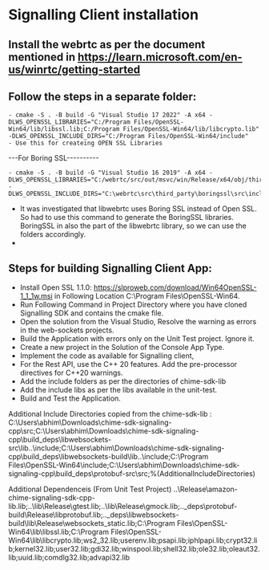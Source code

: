 # Signalling Client installation
## Install the webrtc as per the document mentioned in https://learn.microsoft.com/en-us/winrtc/getting-started

## Follow the steps in a separate folder:
```
- cmake -S . -B build -G "Visual Studio 17 2022" -A x64 -DLWS_OPENSSL_LIBRARIES="C:/Program Files/OpenSSL-Win64/lib/libssl.lib;C:/Program Files/OpenSSL-Win64/lib/libcrypto.lib" -DLWS_OPENSSL_INCLUDE_DIRS="C:/Program Files/OpenSSL-Win64/include"
- Use this for createing OPEN SSL Libraries
```
---For Boring SSL----------
```
- cmake -S . -B build -G "Visual Studio 16 2019" -A x64 -DLWS_OPENSSL_LIBRARIES="C:/webrtc/src/out/msvc/win/Release/x64/obj/third_party/boringssl/boringssl.lib" -DLWS_OPENSSL_INCLUDE_DIRS="C:\webrtc\src\third_party\boringssl\src\include"
```
- It was investigated that libwebrtc uses Boring SSL instead of Open SSL. So had to use this command to generate the BoringSSL libraries. BoringSSL in also the part of the libwebrtc library, so we can use the folders accordingly.
- 
## Steps for building Signalling Client App:
- Install Open SSL 1.1.0: https://slproweb.com/download/Win64OpenSSL-1_1_1w.msi in Following Location C:\Program Files\OpenSSL-Win64.
- Run Following Command in Project Directory where you have cloned Signalling SDK and contains the cmake file.
- Open the solution from the Visual Studio, Resolve the warning as errors in the web-sockets projects.
- Build the Application with errors only on the Unit Test project. Ignore it.
- Create a new project in the Solution of the Console App Type.
- Implement the code as available for Signalling client,
- For the Rest API, use the C++ 20 features. Add the pre-processor directives  for C++20 warnings.
- Add the include folders as per the directories of chime-sdk-lib
- Add the include libs as per the libs available in the unit-test.
- Build and Test the Application.  

Additional Include Directories copied from the chime-sdk-lib :
C:\Users\abhim\Downloads\chime-sdk-signaling-cpp\src;C:\Users\abhim\Downloads\chime-sdk-signaling-cpp\build\_deps\libwebsockets-src\lib\..\include;C:\Users\abhim\Downloads\chime-sdk-signaling-cpp\build\_deps\libwebsockets-build\lib\..\include;C:\Program Files\OpenSSL-Win64\include;C:\Users\abhim\Downloads\chime-sdk-signaling-cpp\build\_deps\protobuf-src\src;%(AdditionalIncludeDirectories)

Additional Dependenceis (From Unit Test Project)
..\Release\amazon-chime-signaling-sdk-cpp-lib.lib;..\lib\Release\gtest.lib;..\lib\Release\gmock.lib;..\_deps\protobuf-build\Release\libprotobuf.lib;..\_deps\libwebsockets-build\lib\Release\websockets_static.lib;C:\Program Files\OpenSSL-Win64\lib\libssl.lib;C:\Program Files\OpenSSL-Win64\lib\libcrypto.lib;ws2_32.lib;userenv.lib;psapi.lib;iphlpapi.lib;crypt32.lib;kernel32.lib;user32.lib;gdi32.lib;winspool.lib;shell32.lib;ole32.lib;oleaut32.lib;uuid.lib;comdlg32.lib;advapi32.lib
